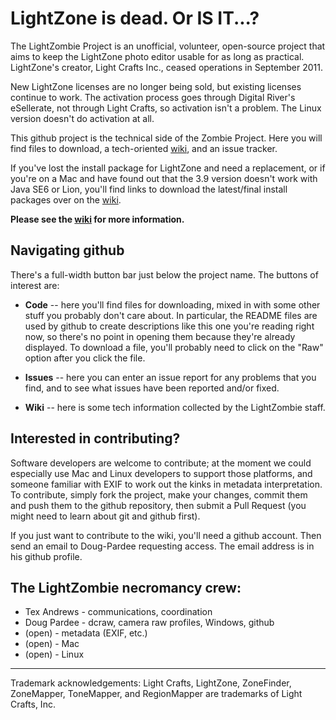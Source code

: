 # LightZone is dead. Or IS IT...?

The LightZombie Project is an unofficial, volunteer, open-source project
that aims to keep the LightZone photo editor usable for as long as practical.
LightZone's creator, Light Crafts Inc., ceased operations in September 2011.

New LightZone licenses are no longer being sold,
but existing licenses continue to work.
The activation process goes through Digital River's eSellerate,
not through Light Crafts, so activation isn't a problem.
The Linux version doesn't do activation at all.

This github project is the technical side of the Zombie Project.
Here you will find files to download,
a tech-oriented [wiki](https://github.com/Doug-Pardee/LightZombie/wiki),
and an issue tracker.

If you've lost the install package for LightZone and need a replacement,
or if you're on a Mac and have found out that
the 3.9 version doesn't work with Java SE6 or Lion,
you'll find links to download the latest/final install packages
over on the [wiki](https://github.com/Doug-Pardee/LightZombie/wiki).

**Please see the [wiki](https://github.com/Doug-Pardee/LightZombie/wiki)
for more information.**

## Navigating github

There's a full-width button bar just below the project name.
The buttons of interest are:

* **Code** -- here you'll find files for downloading,
mixed in with some other stuff you probably don't care about.
In particular, the README files are used by github
to create descriptions like this one you're reading right now,
so there's no point in opening them because they're already displayed.
To download a file,
you'll probably need to click on the "Raw" option after you click the file.

* **Issues** -- here you can enter an issue report for any problems that
you find, and to see what issues have been reported and/or fixed.

* **Wiki** -- here is some tech information collected by the LightZombie
staff.

## Interested in contributing?

Software developers are welcome to contribute;
at the moment we could especially use Mac and Linux developers
to support those platforms,
and someone familiar with EXIF to work out the kinks in metadata interpretation.
To contribute, simply fork the project,
make your changes, commit them and push them to the github repository,
then submit a Pull Request (you might need to learn about git and github first).

If you just want to contribute to the wiki, you'll need a github account.
Then send an email to Doug-Pardee requesting access.
The email address is in his github profile.

## The LightZombie necromancy crew:

* Tex Andrews - communications, coordination
* Doug Pardee - dcraw, camera raw profiles, Windows, github
* (open) - metadata (EXIF, etc.)
* (open) - Mac
* (open) - Linux

----------

Trademark acknowledgements: Light Crafts, LightZone, ZoneFinder, ZoneMapper,
ToneMapper, and RegionMapper are trademarks of Light Crafts, Inc.
